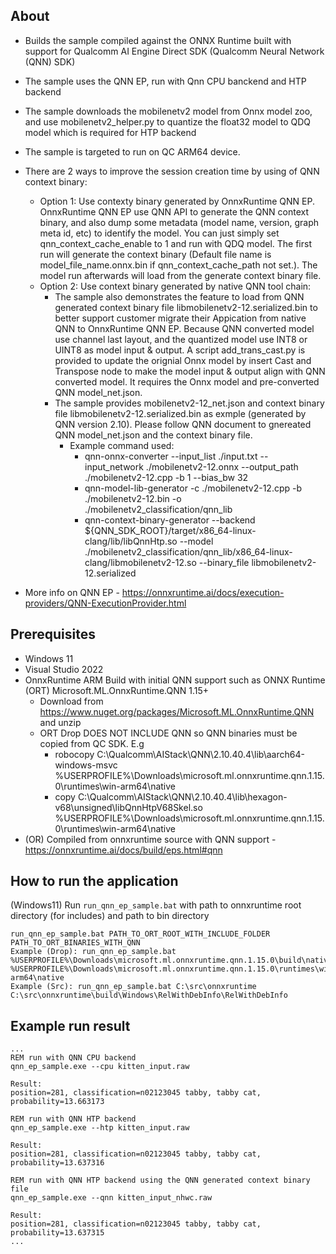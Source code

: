 ## About
- Builds the sample compiled against the ONNX Runtime built with support for Qualcomm AI Engine Direct SDK (Qualcomm Neural Network (QNN) SDK)
- The sample uses the QNN EP, run with Qnn CPU banckend and HTP backend
- The sample downloads the mobilenetv2 model from Onnx model zoo, and use mobilenetv2_helper.py to quantize the float32 model to QDQ model which is required for HTP backend
- The sample is targeted to run on QC ARM64 device.
- There are 2 ways to improve the session creation time by using of QNN context binary:
  - Option 1: Use contexty binary generated by OnnxRuntime QNN EP. OnnxRuntime QNN EP use QNN API to generate the QNN context binary, and also dump some metadata (model name, version, graph meta id, etc) to identify the model. You can just simply set qnn_context_cache_enable to 1 and run with QDQ model. The first run will generate the context binary (Default file name is model_file_name.onnx.bin if qnn_context_cache_path not set.). The model run afterwards will load from the generate context binary file.
  - Option 2: Use context binary generated by native QNN tool chain:
    - The sample also demonstrates the feature to load from QNN generated context binary file libmobilenetv2-12.serialized.bin to better support customer migrate their Appication from native QNN to OnnxRuntime QNN EP. Because QNN converted model use channel last layout, and the quantized model use INT8 or UINT8 as model input & output. A script add_trans_cast.py is provided to update the orignial Onnx model by insert Cast and Transpose node to make the model input & output align with QNN converted model. It requires the Onnx model and pre-converted QNN model_net.json.
    - The sample provides mobilenetv2-12_net.json and context binary file libmobilenetv2-12.serialized.bin as exmple (generated by QNN version 2.10). Please follow QNN document to gnereated QNN model_net.json and the context binary file.
      - Example command used:
        - qnn-onnx-converter --input_list ./input.txt --input_network ./mobilenetv2-12.onnx --output_path ./mobilenetv2-12.cpp -b 1 --bias_bw 32
        - qnn-model-lib-generator -c ./mobilenetv2-12.cpp -b ./mobilenetv2-12.bin -o ./mobilenetv2_classification/qnn_lib
        - qnn-context-binary-generator --backend ${QNN_SDK_ROOT}/target/x86_64-linux-clang/lib/libQnnHtp.so --model ./mobilenetv2_classification/qnn_lib/x86_64-linux-clang/libmobilenetv2-12.so --binary_file libmobilenetv2-12.serialized

- More info on QNN EP - https://onnxruntime.ai/docs/execution-providers/QNN-ExecutionProvider.html

## Prerequisites
- Windows 11
- Visual Studio 2022
- OnnxRuntime ARM Build with initial QNN support such as ONNX Runtime (ORT) Microsoft.ML.OnnxRuntime.QNN 1.15+ 
  - Download from https://www.nuget.org/packages/Microsoft.ML.OnnxRuntime.QNN and unzip
  - ORT Drop DOES NOT INCLUDE QNN so QNN binaries must be copied from QC SDK. E.g
    - robocopy C:\Qualcomm\AIStack\QNN\2.10.40.4\lib\aarch64-windows-msvc %USERPROFILE%\Downloads\microsoft.ml.onnxruntime.qnn.1.15.0\runtimes\win-arm64\native
    - copy C:\Qualcomm\AIStack\QNN\2.10.40.4\lib\hexagon-v68\unsigned\libQnnHtpV68Skel.so %USERPROFILE%\Downloads\microsoft.ml.onnxruntime.qnn.1.15.0\runtimes\win-arm64\native
- (OR) Compiled from onnxruntime source with QNN support - https://onnxruntime.ai/docs/build/eps.html#qnn

## How to run the application
(Windows11) Run ```run_qnn_ep_sample.bat``` with path to onnxruntime root directory (for includes) and path to bin directory
```
run_qnn_ep_sample.bat PATH_TO_ORT_ROOT_WITH_INCLUDE_FOLDER PATH_TO_ORT_BINARIES_WITH_QNN
Example (Drop): run_qnn_ep_sample.bat %USERPROFILE%\Downloads\microsoft.ml.onnxruntime.qnn.1.15.0\build\native %USERPROFILE%\Downloads\microsoft.ml.onnxruntime.qnn.1.15.0\runtimes\win-arm64\native
Example (Src): run_qnn_ep_sample.bat C:\src\onnxruntime C:\src\onnxruntime\build\Windows\RelWithDebInfo\RelWithDebInfo
```

## Example run result
```
...
REM run with QNN CPU backend
qnn_ep_sample.exe --cpu kitten_input.raw

Result:
position=281, classification=n02123045 tabby, tabby cat, probability=13.663173

REM run with QNN HTP backend
qnn_ep_sample.exe --htp kitten_input.raw

Result:
position=281, classification=n02123045 tabby, tabby cat, probability=13.637316

REM run with QNN HTP backend using the QNN generated context binary file
qnn_ep_sample.exe --qnn kitten_input_nhwc.raw

Result:
position=281, classification=n02123045 tabby, tabby cat, probability=13.637315
...
```